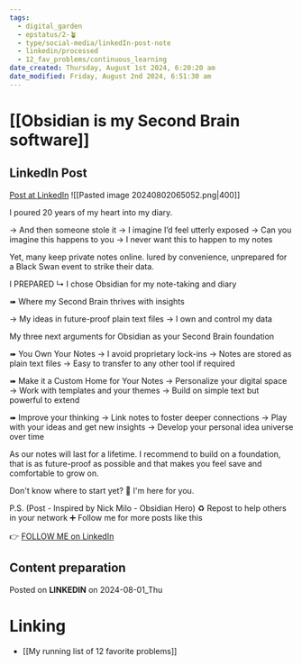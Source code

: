 ```yaml
---
tags:
  - digital_garden
  - epstatus/2-🪴
  - type/social-media/linkedIn-post-note
  - linkedin/processed
  - 12_fav_problems/continuous_learning
date_created: Thursday, August 1st 2024, 6:20:20 am
date_modified: Friday, August 2nd 2024, 6:51:30 am
---
```

# [[Obsidian is my Second Brain software]]
## LinkedIn Post
[Post at LinkedIn](https://www.linkedin.com/posts/sebastiankamilli_i-poured-20-years-of-my-heart-into-my-diary-activity-7224655894108610561-liOe?utm_source=share&utm_medium=member_desktop)
![[Pasted image 20240802065052.png|400]]

I poured 20 years of my heart into my diary.

→ And then someone stole it
→ I imagine I’d feel utterly exposed
→ Can you imagine this happens to you
→ I never want this to happen to my notes

Yet, many 
keep private notes online.
lured by convenience, unprepared
for a Black Swan event to strike their data.

I PREPARED
↳ I chose Obsidian for my note-taking and diary

➠ Where my Second Brain thrives with insights

→ My ideas in future-proof plain text files
→ I own and control my data

My three next arguments for
Obsidian as your Second Brain foundation

➠ You Own Your Notes
→ I avoid proprietary lock-ins
→ Notes are stored as plain text files
→ Easy to transfer to any other tool if required

➠ Make it a Custom Home for Your Notes
→ Personalize your digital space
→ Work with templates and your themes
→ Build on simple text but powerful to extend

➠ Improve your thinking
→ Link notes to foster deeper connections
→ Play with your ideas and get new insights
→ Develop your personal idea universe over time

As our notes will last for a lifetime. 
I recommend to build on a foundation,
that is as future-proof as possible and that
makes you feel save and comfortable to grow on.

Don't know where to start yet?
🌱 I'm here for you.

P.S. 
(Post - Inspired by Nick Milo - Obsidian Hero)
♻ Repost to help others in your network
➕ Follow me for more posts like this

👉 [FOLLOW ME on LinkedIn](https://www.linkedin.com/comm/mynetwork/discovery-see-all?usecase=PEOPLE_FOLLOWS&followMember=sebastiankamilli)

## Content preparation

Posted on **LINKEDIN** on 2024-08-01_Thu
# Linking
+ [[My running list of 12 favorite problems]]